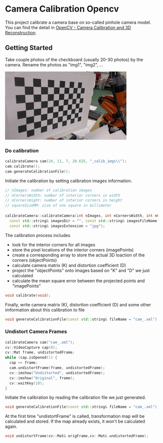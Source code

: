 # Camera Calibration Opencv

This project calibrate a camera base on so-called pinhole camera model. 
You can find the detail in [OpenCV - Camera Calibration and 3D Reconstruction](https://docs.opencv.org/2.4/modules/calib3d/doc/camera_calibration_and_3d_reconstruction.html).

## Getting Started

Take couple photos of the checkboard (usually 20-30 photos) by the camera. Rename the photos as "img1", "img2", ...

<img src="https://github.com/yaoli90/camera-calibration-opencv/blob/master/_calib_imgs/img1.jpg" width="400">

### Do calibration

```cpp
calibrateCamera cam(24, 11, 7, 20.625, "_calib_imgs\\");
cam.calibrate();
cam.generateCalibrationFile();
```

Initiate the calibration by setting calibration images information. 

```cpp
// nImages: number of calibration images
// nCornersWidth: number of interior corners in width
// nCornersHight: number of interior corners in height
// squareSizeMM: size of one square in millimeter

calibrateCamera::calibrateCamera(int nImages, int nCornersWidth, int nCornersHight, float squareSizeMM, 
  const std::string& imagesDir = "", const std::string& imagesFileName = "img", 
  const std::string& imagesExtension = "jpg");
```
The calibration process includes
- look for the interior corners for all images
- store the pixel locations of the interior corners (imagePoints)
- create a corresponding array to store the actual 3D loaction of the corners (objectPoints)
- calculate camera matrix (K) and distortion coefficient (D)
- project the "objectPoints" onto images based on "K" and "D" we just calculated
- calculate the mean square error between the projected points and "imagePoints"

```cpp
void calibrate(void);
```

Finally, write camera matrix (K), distortion coefficient (D) and some other imformation about this calibration to file

```cpp
void generateCalibrationFile(const std::string& fileName = "cam_.xml");
```

### Undistort Camera Frames

```cpp
calibrateCamera cam("cam_.xml");
cv::VideoCapture cap(0);
cv::Mat frame, undistortedFrame;
while (cap.isOpened()) {
  cap >> frame;
  cam.undistortFrame(frame, undistortedFrame);
  cv::imshow("Undistorted", undistortedFrame);
  cv::imshow("Original", frame);
  cv::waitKey(10);
}
```

Initiate the calibration by reading the calibration file we just generated. 

```cpp
void generateCalibrationFile(const std::string& fileName = "cam_.xml");
```

At the first time "undistortFrame" is called, transformation map will be calculated and stored. If the map already exists, it won't be calculated again.

```cpp
void undistortFrame(cv::Mat& origFrame,cv::Mat& undistortedFrame);
```

